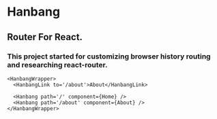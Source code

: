 # Hanbang

## Router For React.

### This project started for customizing browser history routing and researching react-router.


```
<HanbangWrapper>
  <HanbangLink to='/about'>About</HanbangLink>

  <Hanbang path='/' component={Home} />
  <Hanbang path='/about' component={About} />
</HanbangWrapper>
```
